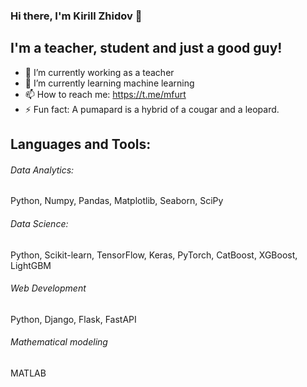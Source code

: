 ### Hi there, I'm Kirill Zhidov 👋


## I'm a teacher, student and just a good guy!
- 🔭 I’m currently working as a teacher
- 🌱 I’m currently learning machine learning
- 📫 How to reach me: https://t.me/mfurt
- ⚡ Fun fact: A pumapard is a hybrid of a cougar and a leopard.

## Languages and Tools:
###### Data Analytics: 
Python, Numpy, Pandas, Matplotlib, Seaborn, SciPy

###### Data Science: 
Python, Scikit-learn, TensorFlow, Keras, PyTorch, CatBoost, XGBoost, LightGBM

###### Web Development
Python, Django, Flask, FastAPI

###### Mathematical modeling
MATLAB
